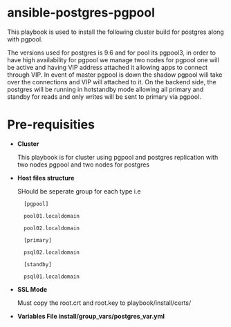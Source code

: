 # ansible-postgres-pgpool
This playbook is used to install the following cluster build for postgres along with pgpool. 

The versions used for postgres is 9.6 and for pool its pgpool3, in order to have high availability for pgpool we manage two nodes for pgpool one will be active and having VIP address attached it allowing apps to connect through VIP. In event of master pgpool is down the shadow pgpool will take over the connections and VIP will attached to it. On the backend side, the postgres will be running in hotstandby mode allowing all primary and standby for reads and only writes will be sent to primary via pgpool.

# Pre-requisities

- **Cluster**

    This playbook is for cluster using pgpool and postgres replication with two nodes pgpool and two nodes for postgres
    
- **Host files structure**

    SHould be seperate group for each type i.e
        
        [pgpool]
        
        pool01.localdomain
        
        pool02.localdomain
        
        [primary]
        
        psql02.localdomain
        
        [standby]
        
        psql01.localdomain
- **SSL Mode**
    
    Must copy the root.crt and root.key to playbook/install/certs/
    
- **Variables File install/group_vars/postgres_var.yml**

